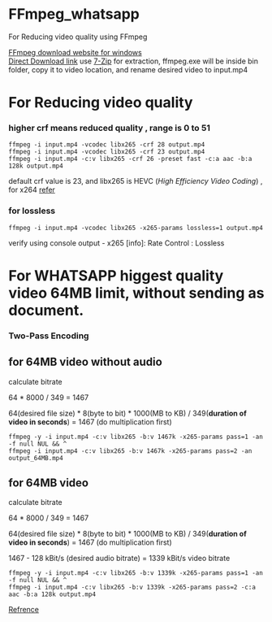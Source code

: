 # FFmpeg_whatsapp
For Reducing video quality using FFmpeg

[FFmpeg download website for windows](https://www.gyan.dev/ffmpeg/builds/#release-builds)      
[Direct Download link](https://www.gyan.dev/ffmpeg/builds/ffmpeg-release-full.7z) use [7-Zip](https://www.7-zip.org/) for extraction, ffmpeg.exe will be inside bin folder, copy it to video location, and rename desired video to input.mp4

# For Reducing video quality
### higher crf means reduced quality , range is 0 to 51
```
ffmpeg -i input.mp4 -vcodec libx265 -crf 28 output.mp4
ffmpeg -i input.mp4 -vcodec libx265 -crf 23 output.mp4
ffmpeg -i input.mp4 -c:v libx265 -crf 26 -preset fast -c:a aac -b:a 128k output.mp4
```
default crf value is 23, and libx265 is HEVC (*High Efficiency Video Coding*) , for x264 [refer](https://unix.stackexchange.com/questions/28803/how-can-i-reduce-a-videos-size-with-ffmpeg)

### for lossless
```
ffmpeg -i input.mp4 -vcodec libx265 -x265-params lossless=1 output.mp4
```
verify using console output - x265 [info]: Rate Control                        : Lossless


# For WHATSAPP higgest quality video 64MB limit, without sending as document.
### Two-Pass Encoding
##    for 64MB video without audio
calculate bitrate

64 * 8000 / 349 = 1467

64(desired file size) * 8(byte to bit) * 1000(MB to KB) / 349(**duration of video in seconds**) = 1467 (do multiplication first)
```
ffmpeg -y -i input.mp4 -c:v libx265 -b:v 1467k -x265-params pass=1 -an -f null NUL && ^
ffmpeg -i input.mp4 -c:v libx265 -b:v 1467k -x265-params pass=2 -an output_64MB.mp4
```

##    for 64MB video
calculate bitrate

64 * 8000 / 349 = 1467

64(desired file size) * 8(byte to bit) * 1000(MB to KB) / 349(**duration of video in seconds**) = 1467 (do multiplication first)

1467 - 128 kBit/s (desired audio bitrate) = 1339 kBit/s video bitrate
```
ffmpeg -y -i input.mp4 -c:v libx265 -b:v 1339k -x265-params pass=1 -an -f null NUL && ^
ffmpeg -i input.mp4 -c:v libx265 -b:v 1339k -x265-params pass=2 -c:a aac -b:a 128k output.mp4
```

[Refrence](https://trac.ffmpeg.org/wiki/Encode/H.265#Ratecontrolmodes)
